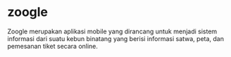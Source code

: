# zoogle

Zoogle merupakan aplikasi mobile yang dirancang untuk menjadi sistem informasi dari suatu kebun binatang yang berisi informasi satwa, peta, dan pemesanan tiket secara online. 
